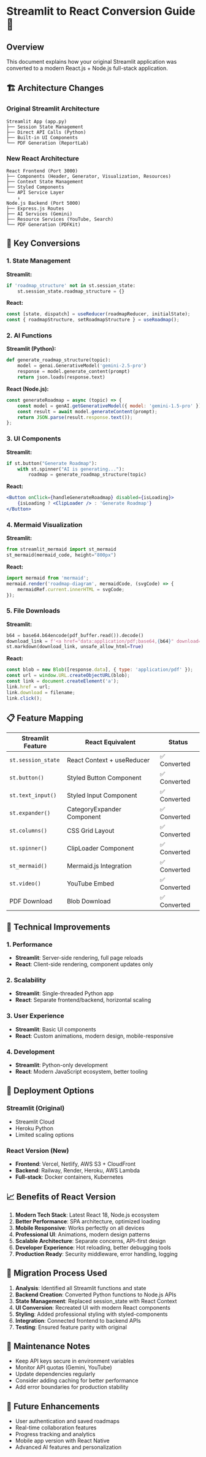 # Streamlit to React Conversion Guide 🔄

## Overview
This document explains how your original Streamlit application was converted to a modern React.js + Node.js full-stack application.

## 🏗️ Architecture Changes

### Original Streamlit Architecture
```
Streamlit App (app.py)
├── Session State Management
├── Direct API Calls (Python)
├── Built-in UI Components
└── PDF Generation (ReportLab)
```

### New React Architecture  
```
React Frontend (Port 3000)
├── Components (Header, Generator, Visualization, Resources)
├── Context State Management
├── Styled Components
└── API Service Layer
    ↓
Node.js Backend (Port 5000) 
├── Express.js Routes
├── AI Services (Gemini)
├── Resource Services (YouTube, Search)
└── PDF Generation (PDFKit)
```

## 🔄 Key Conversions

### 1. State Management
**Streamlit:**
```python
if 'roadmap_structure' not in st.session_state:
    st.session_state.roadmap_structure = {}
```

**React:**
```javascript
const [state, dispatch] = useReducer(roadmapReducer, initialState);
const { roadmapStructure, setRoadmapStructure } = useRoadmap();
```

### 2. AI Functions
**Streamlit (Python):**
```python
def generate_roadmap_structure(topic):
    model = genai.GenerativeModel('gemini-2.5-pro')
    response = model.generate_content(prompt)
    return json.loads(response.text)
```

**React (Node.js):**
```javascript
const generateRoadmap = async (topic) => {
    const model = genAI.getGenerativeModel({ model: 'gemini-1.5-pro' });
    const result = await model.generateContent(prompt);
    return JSON.parse(result.response.text());
};
```

### 3. UI Components
**Streamlit:**
```python
if st.button("Generate Roadmap"):
    with st.spinner("AI is generating..."):
        roadmap = generate_roadmap_structure(topic)
```

**React:**
```jsx
<Button onClick={handleGenerateRoadmap} disabled={isLoading}>
    {isLoading ? <ClipLoader /> : 'Generate Roadmap'}
</Button>
```

### 4. Mermaid Visualization
**Streamlit:**
```python
from streamlit_mermaid import st_mermaid
st_mermaid(mermaid_code, height="800px")
```

**React:**
```javascript
import mermaid from 'mermaid';
mermaid.render('roadmap-diagram', mermaidCode, (svgCode) => {
    mermaidRef.current.innerHTML = svgCode;
});
```

### 5. File Downloads
**Streamlit:**
```python
b64 = base64.b64encode(pdf_buffer.read()).decode()
download_link = f'<a href="data:application/pdf;base64,{b64}" download="{filename}">Download</a>'
st.markdown(download_link, unsafe_allow_html=True)
```

**React:**
```javascript
const blob = new Blob([response.data], { type: 'application/pdf' });
const url = window.URL.createObjectURL(blob);
const link = document.createElement('a');
link.href = url;
link.download = filename;
link.click();
```

## 📋 Feature Mapping

| Streamlit Feature | React Equivalent | Status |
|------------------|------------------|---------|
| `st.session_state` | React Context + useReducer | ✅ Converted |
| `st.button()` | Styled Button Component | ✅ Converted |
| `st.text_input()` | Styled Input Component | ✅ Converted |
| `st.expander()` | CategoryExpander Component | ✅ Converted |
| `st.columns()` | CSS Grid Layout | ✅ Converted |
| `st.spinner()` | ClipLoader Component | ✅ Converted |
| `st_mermaid()` | Mermaid.js Integration | ✅ Converted |
| `st.video()` | YouTube Embed | ✅ Converted |
| PDF Download | Blob Download | ✅ Converted |

## 🔧 Technical Improvements

### 1. Performance
- **Streamlit**: Server-side rendering, full page reloads
- **React**: Client-side rendering, component updates only

### 2. Scalability  
- **Streamlit**: Single-threaded Python app
- **React**: Separate frontend/backend, horizontal scaling

### 3. User Experience
- **Streamlit**: Basic UI components
- **React**: Custom animations, modern design, mobile-responsive

### 4. Development
- **Streamlit**: Python-only development
- **React**: Modern JavaScript ecosystem, better tooling

## 🚀 Deployment Options

### Streamlit (Original)
- Streamlit Cloud
- Heroku Python
- Limited scaling options

### React Version (New)
- **Frontend**: Vercel, Netlify, AWS S3 + CloudFront
- **Backend**: Railway, Render, Heroku, AWS Lambda
- **Full-stack**: Docker containers, Kubernetes

## 📈 Benefits of React Version

1. **Modern Tech Stack**: Latest React 18, Node.js ecosystem
2. **Better Performance**: SPA architecture, optimized loading
3. **Mobile Responsive**: Works perfectly on all devices
4. **Professional UI**: Animations, modern design patterns
5. **Scalable Architecture**: Separate concerns, API-first design
6. **Developer Experience**: Hot reloading, better debugging tools
7. **Production Ready**: Security middleware, error handling, logging

## 🔄 Migration Process Used

1. **Analysis**: Identified all Streamlit functions and state
2. **Backend Creation**: Converted Python functions to Node.js APIs  
3. **State Management**: Replaced session_state with React Context
4. **UI Conversion**: Recreated UI with modern React components
5. **Styling**: Added professional styling with styled-components
6. **Integration**: Connected frontend to backend APIs
7. **Testing**: Ensured feature parity with original

## 📝 Maintenance Notes

- Keep API keys secure in environment variables
- Monitor API quotas (Gemini, YouTube)
- Update dependencies regularly
- Consider adding caching for better performance
- Add error boundaries for production stability

## 🎯 Future Enhancements

- User authentication and saved roadmaps
- Real-time collaboration features
- Progress tracking and analytics  
- Mobile app version with React Native
- Advanced AI features and personalization
